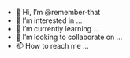 - 👋 Hi, I’m @remember-that
- 👀 I’m interested in ...
- 🌱 I’m currently learning ...
- 💞️ I’m looking to collaborate on ...
- 📫 How to reach me ...

<!---
remember-that/remember-that is a ✨ special ✨ repository because its `README.md` (this file) appears on your GitHub profile.
You can click the Preview link to take a look at your changes.
--->
